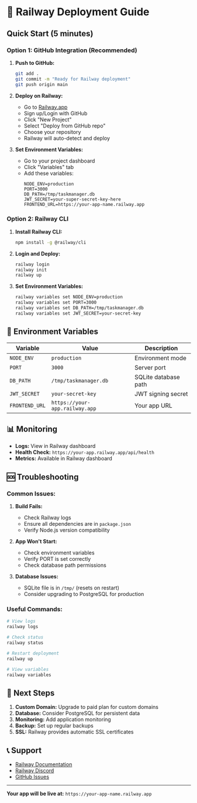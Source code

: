 # 🚀 Railway Deployment Guide

## Quick Start (5 minutes)

### Option 1: GitHub Integration (Recommended)

1. **Push to GitHub:**
   ```bash
   git add .
   git commit -m "Ready for Railway deployment"
   git push origin main
   ```

2. **Deploy on Railway:**
   - Go to [Railway.app](https://railway.app)
   - Sign up/Login with GitHub
   - Click "New Project"
   - Select "Deploy from GitHub repo"
   - Choose your repository
   - Railway will auto-detect and deploy

3. **Set Environment Variables:**
   - Go to your project dashboard
   - Click "Variables" tab
   - Add these variables:
     ```
     NODE_ENV=production
     PORT=3000
     DB_PATH=/tmp/taskmanager.db
     JWT_SECRET=your-super-secret-key-here
     FRONTEND_URL=https://your-app-name.railway.app
     ```

### Option 2: Railway CLI

1. **Install Railway CLI:**
   ```bash
   npm install -g @railway/cli
   ```

2. **Login and Deploy:**
   ```bash
   railway login
   railway init
   railway up
   ```

3. **Set Environment Variables:**
   ```bash
   railway variables set NODE_ENV=production
   railway variables set PORT=3000
   railway variables set DB_PATH=/tmp/taskmanager.db
   railway variables set JWT_SECRET=your-secret-key
   ```

## 🔧 Environment Variables

| Variable | Value | Description |
|----------|-------|-------------|
| `NODE_ENV` | `production` | Environment mode |
| `PORT` | `3000` | Server port |
| `DB_PATH` | `/tmp/taskmanager.db` | SQLite database path |
| `JWT_SECRET` | `your-secret-key` | JWT signing secret |
| `FRONTEND_URL` | `https://your-app.railway.app` | Your app URL |

## 📊 Monitoring

- **Logs:** View in Railway dashboard
- **Health Check:** `https://your-app.railway.app/api/health`
- **Metrics:** Available in Railway dashboard

## 🆘 Troubleshooting

### Common Issues:

1. **Build Fails:**
   - Check Railway logs
   - Ensure all dependencies are in `package.json`
   - Verify Node.js version compatibility

2. **App Won't Start:**
   - Check environment variables
   - Verify PORT is set correctly
   - Check database path permissions

3. **Database Issues:**
   - SQLite file is in `/tmp/` (resets on restart)
   - Consider upgrading to PostgreSQL for production

### Useful Commands:

```bash
# View logs
railway logs

# Check status
railway status

# Restart deployment
railway up

# View variables
railway variables
```

## 🎯 Next Steps

1. **Custom Domain:** Upgrade to paid plan for custom domains
2. **Database:** Consider PostgreSQL for persistent data
3. **Monitoring:** Add application monitoring
4. **Backup:** Set up regular backups
5. **SSL:** Railway provides automatic SSL certificates

## 📞 Support

- [Railway Documentation](https://docs.railway.app/)
- [Railway Discord](https://discord.gg/railway)
- [GitHub Issues](https://github.com/railwayapp/railway/issues)

---

**Your app will be live at:** `https://your-app-name.railway.app`
